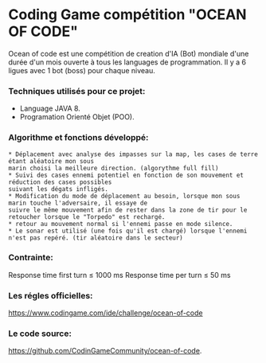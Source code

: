 # Coding Game compétition "OCEAN OF CODE"
Ocean of code est une compétition de creation d'IA (Bot) mondiale d'une durée d'un mois
ouverte à tous les languages de programmation.
Il y a 6 ligues avec 1 bot (boss) pour chaque niveau.

### Techniques utilisés pour ce projet:
- Language JAVA 8.
- Programation Orienté Objet (POO).

### Algorithme et fonctions développé:

    * Déplacement avec analyse des impasses sur la map, les cases de terre étant aléatoire mon sous 
    marin choisi la meilleure direction. (algorythme full fill)
    * Suivi des cases ennemi potentiel en fonction de son mouvement et réduction des cases possibles
    suivant les dégats infligés. 
    * Modification du mode de déplacement au besoin, lorsque mon sous marin touche l'adversaire, il essaye de 
    suivre le même mouvement afin de rester dans la zone de tir pour le retoucher lorsque le "Torpedo" est rechargé.
    * retour au mouvement normal si l'ennemi passe en mode silence.
    * Le sonar est utilisé (une fois qu'il est chargé) lorsque l'ennemi n'est pas repéré. (tir aléatoire dans le secteur)
    
### Contrainte:
Response time first turn ≤ 1000 ms
Response time per turn ≤ 50 ms

### Les régles officielles:
https://www.codingame.com/ide/challenge/ocean-of-code

### Le code source:
https://github.com/CodinGameCommunity/ocean-of-code.
    


